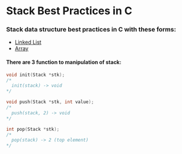 # Stack Best Practices in C

### Stack data structure best practices in C with these forms:

- [Linked List](https://github.com/hmtcelik/stack-best-practices/blob/master/with_linked_list.c)
- [Array](https://github.com/hmtcelik/stack-best-practices/blob/master/with_array.c)

#### There are 3 function to manipulation of stack:

```C
void init(Stack *stk);
/*
  init(stack) -> void 
*/

void push(Stack *stk, int value);
/*
  push(stack, 2) -> void 
*/

int pop(Stack *stk);
/*
  pop(stack) -> 2 (top element) 
*/
```
